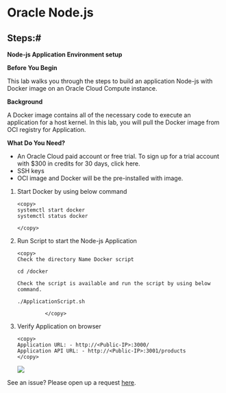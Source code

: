 
# Oracle Node.js 



## Steps:#


 **Node-js Application Environment setup**

 **Before You Begin**

This lab walks you through the steps to build an application Node-js with Docker image on an Oracle Cloud Compute instance.

**Background**

A Docker image contains all of the necessary code to execute an application for a host kernel. In this lab, you will pull the Docker image from OCI registry for Application.

**What Do You Need?**

-	An Oracle Cloud paid account or free trial. To sign up for a trial account with $300 in credits for 30 days, click here.
-	SSH keys
-	OCI image and Docker will be the pre-installed with image.


1. Start Docker by using below command 
   
    ````
    <copy>
    systemctl start docker
    systemctl status docker

    </copy>
    ````
    
2. Run Script to start the Node-js Application
    
         
    ````
    <copy>
    Check the directory Name Docker script 

	cd /docker

	Check the script is available and run the script by using below command.

	./ApplicationScript.sh

             </copy>
    ````
   
3. Verify Application on browser 
   
   
    ````
    <copy>
   Application URL: - http://<Public-IP>:3000/
   Application API URL: - http://<Public-IP>:3001/products
   </copy>
    ````
 
  
    ![](./images/env_setup_nodejs.PNG " ") 


See an issue?  Please open up a request [here](https://github.com/oracle/learning-library/issues).